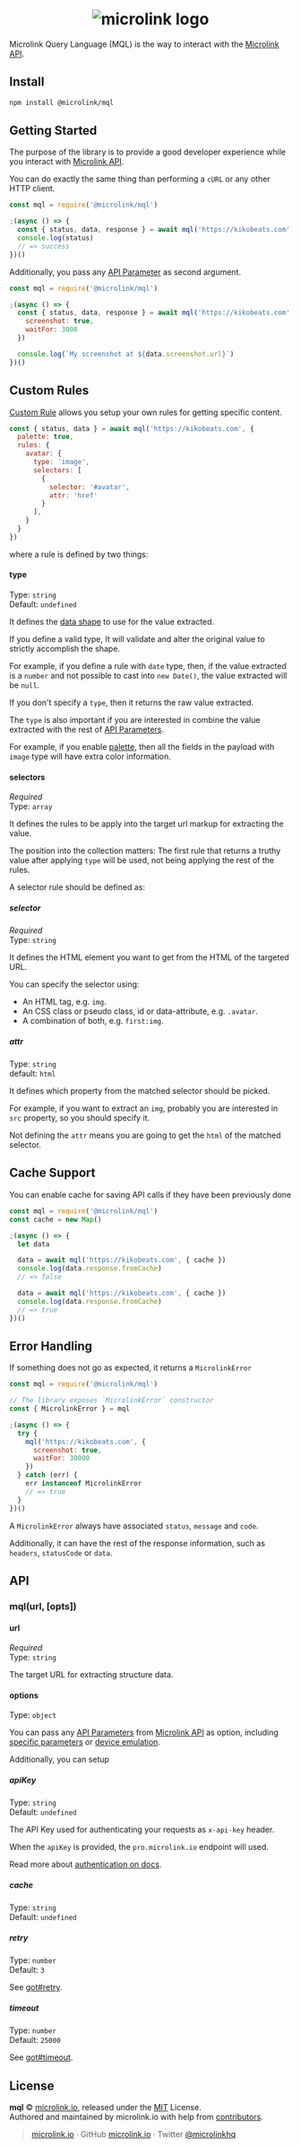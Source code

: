<h1 align="center">
  <img src="https://microlink.io/banner_mql.png" alt="microlink logo">
</h1>

Microlink Query Language (MQL) is the way to interact with the [Microlink API](https://docs.microlink.io/api).

## Install

```bash
npm install @microlink/mql
```

## Getting Started

The purpose of the library is to provide a good developer experience while you interact with [Microlink API](https://docs.microlink.io/api).

You can do exactly the same thing than performing a `cURL` or any other HTTP client.

```js
const mql = require('@microlink/mql')

;(async () => {
  const { status, data, response } = await mql('https://kikobeats.com')
  console.log(status)
  // => success
})()
```

Additionally, you pass any [API Parameter](https://docs.microlink.io/api/#api-parameters/url) as second argument.

```js
const mql = require('@microlink/mql')

;(async () => {
  const { status, data, response } = await mql('https://kikobeats.com', {
    screenshot: true,
    waitFor: 3000
  })

  console.log(`My screenshot at ${data.screenshot.url}`)
})()
```

## Custom Rules

[Custom Rule](https://microlink.io/blog/custom-rules/) allows you setup your own rules for getting specific content.

```js
const { status, data } = await mql('https://kikobeats.com', {
  palette: true,
  rules: {
    avatar: {
      type: 'image',
      selectors: [
        {
          selector: '#avatar',
          attr: 'href'
        }
      ],
    }
  }
})
```

where a rule is defined by two things:

#### type

Type: `string`</br>
Default: `undefined`

It defines the [data shape](https://docs.microlink.io/api/#introduction) to use for the value extracted.

If you define a valid type, It will validate and alter the original value to strictly accomplish the shape.

For example, if you define a rule with `date` type, then, if the value extracted is a `number` and not possible to cast into `new Date()`, the value extracted will be `null`.

If you don't specify a `type`, then it returns the raw value extracted.

The `type` is also important if you are interested in combine the value extracted with the rest of [API Parameters](https://docs.microlink.io/api).

For example, if you enable [palette](https://docs.microlink.io/api/#api-parameters/palette), then all the fields in the payload with `image` type will have extra color information. 

####  **selectors**

*Required*<br>
Type: `array`

It defines the rules to be apply into the target url markup for extracting the value.

The position into the collection matters: The first rule that returns a truthy value after applying `type` will be used, not being applying the rest of the rules.

A selector rule should be defined as:

##### selector

*Required*<br>
Type: `string`

It defines the HTML element you want to get from the HTML of the targeted URL.

You can specify the selector using:

- An HTML tag, e.g. `img`.
- An CSS class or pseudo class, id or data-attribute, e.g. `.avatar`.
- A combination of both, e.g. `first:img`.

##### attr

Type: `string`<br>
default: `html`

It defines which property from the matched selector should be picked.

For example, if you want to extract an `img`, probably you are interested in `src` property, so you should specify it.

Not defining the `attr` means you are going to get the `html` of the matched selector.

## Cache Support

You can enable cache for saving API calls if they have been previously done


```js
const mql = require('@microlink/mql')
const cache = new Map()

;(async () => {
  let data

  data = await mql('https://kikobeats.com', { cache })
  console.log(data.response.fromCache)
  // => false

  data = await mql('https://kikobeats.com', { cache })
  console.log(data.response.fromCache)
  // => true
})()
```

## Error Handling

If something does not go as expected, it returns a `MicrolinkError`

```js
const mql = require('@microlink/mql')

// The library exposes `MicrolinkError` constructor
const { MicrolinkError } = mql

;(async () => {
  try {
    mql('https://kikobeats.com', {
      screenshot: true,
      waitFor: 30000
    })
  } catch (err) {
    err instanceof MicrolinkError
    // => true
  }
})()
```

A `MicrolinkError` always have associated `status`, `message` and `code`.

Additionally, it can have the rest of the response information, such as `headers`, `statusCode` or `data`.

## API

### mql(url, [opts])

#### url

*Required*<br>
Type: `string`

The target URL for extracting structure data.

#### options

Type: `object`<br>

You can pass any [API Parameters](https://docs.microlink.io/api/#introduction) from [Microlink API](https://docs.microlink.io/api/#introduction) as option, including [specific parameters](https://docs.microlink.io/api/#api-parameters/screenshot/specific-parameters) or [device emulation](https://docs.microlink.io/api/#api-parameters/screenshot/device-emulation).

Additionally, you can setup

##### apiKey

Type: `string`<br>
Default: `undefined`

The API Key used for authenticating your requests as `x-api-key` header.

When the `apiKey` is provided, the `pro.microlink.io` endpoint will used.

Read more about [authentication on docs](https://docs.microlink.io/api/#api-basics/authentication).

##### cache

Type: `string`<br>
Default: `undefined`

##### retry

Type: `number`<br>
Default: `3`

See [got#retry](https://www.npmjs.com/package/got#retry).

##### timeout

Type: `number`<br>
Default: `25000`

See [got#timeout](https://www.npmjs.com/package/got#timeout).

## License

**mql** © [microlink.io](https://microlink.io), released under the [MIT](https://github.com/microlinkhq/mql/blob/master/LICENSE.md) License.<br>
Authored and maintained by microlink.io with help from [contributors](https://github.com/microlinkhq/mql/contributors).

> [microlink.io](https://microlink.io) · GitHub [microlink.io](https://github.com/microlinkhq) · Twitter [@microlinkhq](https://twitter.com/microlinkhq)
